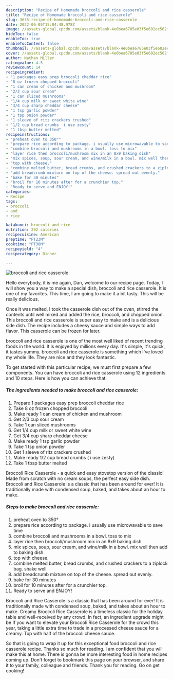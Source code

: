 ```yaml
---
description: "Recipe of Homemade broccoli and rice casserole"
title: "Recipe of Homemade broccoli and rice casserole"
slug: 3635-recipe-of-homemade-broccoli-and-rice-casserole
date: 2022-06-05T15:04:48.978Z
image: //assets-global.cpcdn.com/assets/blank-4e0bea6785e03f5e602ec562f230caae08da540cada707380b4fe1bbebba43da.png
hideToc: false
enableToc: true
enableTocContent: false
thumbnail: //assets-global.cpcdn.com/assets/blank-4e0bea6785e03f5e602ec562f230caae08da540cada707380b4fe1bbebba43da.png
cover: //assets-global.cpcdn.com/assets/blank-4e0bea6785e03f5e602ec562f230caae08da540cada707380b4fe1bbebba43da.png
author: Nathan Miller
ratingvalue: 4.5
reviewcount: 14
recipeingredient:
- "1 packages easy prep broccoli cheddar rice"
- "8 oz frozen chopped broccoli"
- "1 can cream of chicken and mushroom"
- "2/3 cup sour cream"
- "1 can sliced mushrooms"
- "1/4 cup milk or sweet white wine"
- "3/4 cup sharp cheddar cheese"
- "1 tsp garlic powder"
- "1 tsp onion powder"
- "1 sleeve of ritz crackers crushed"
- "1/2 cup bread crumbs  i use zesty"
- "1 tbsp butter melted"
recipeinstructions:
- "preheat oven to 350°"
- "prepare rice according to package. i usually use microwavable to save time"
- "combine broccoli and mushrooms in a bowl. toss to mix"
- "layer rice then broccoli/mushroom mix in an 8x9 baking dish"
- "mix spices, soup, sour cream, and wine/milk in a bowl. mix well then add to baking dish."
- "top with cheese."
- "combine melted butter, bread crumbs, and crushed crackers to a ziplock bag. shake well."
- "add breadcrumb mixture on top of the cheese. spread out evenly."
- "bake for 30 minutes"
- "broil for 10 minutes after for a crunchier top."
- "Ready to serve and ENJOY!"
categories:
- Recipe
tags:
- broccoli
- and
- rice

katakunci: broccoli and rice 
nutrition: 292 calories
recipecuisine: American
preptime: "PT23M"
cooktime: "PT30M"
recipeyield: "4"
recipecategory: Dinner

---
```



![broccoli and rice casserole](//assets-global.cpcdn.com/assets/blank-4e0bea6785e03f5e602ec562f230caae08da540cada707380b4fe1bbebba43da.png)

Hello everybody, it is me again, Dan, welcome to our recipe page. Today, I will show you a way to make a special dish, broccoli and rice casserole. It is one of my favorites. This time, I am going to make it a bit tasty. This will be really delicious.

Once it was melted, I took the casserole dish out of the oven, stirred the contents until well mixed and added the rice, broccoli, and chopped onion. This broccoli and rice casserole is super easy to make and is a delicious side dish. The recipe includes a cheesy sauce and simple ways to add flavor. This casserole can be frozen for later.

broccoli and rice casserole is one of the most well liked of recent trending foods in the world. It is enjoyed by millions every day. It's simple, it's quick, it tastes yummy. broccoli and rice casserole is something which I've loved my whole life. They are nice and they look fantastic.


To get started with this particular recipe, we must first prepare a few components. You can have broccoli and rice casserole using 12 ingredients and 10 steps. Here is how you can achieve that.

<!--inarticleads1-->

##### The ingredients needed to make broccoli and rice casserole:

1. Prepare 1 packages easy prep broccoli cheddar rice
1. Take 8 oz frozen chopped broccoli
1. Make ready 1 can cream of chicken and mushroom
1. Get 2/3 cup sour cream
1. Take 1 can sliced mushrooms
1. Get 1/4 cup milk or sweet white wine
1. Get 3/4 cup sharp cheddar cheese
1. Make ready 1 tsp garlic powder
1. Take 1 tsp onion powder
1. Get 1 sleeve of ritz crackers crushed
1. Make ready 1/2 cup bread crumbs ( i use zesty)
1. Take 1 tbsp butter melted


Broccoli Rice Casserole - a quick and easy stovetop version of the classic! Made from scratch with no cream soups, the perfect easy side dish. Broccoli and Rice Casserole is a classic that has been around for ever! It is traditionally made with condensed soup, baked, and takes about an hour to make. 

<!--inarticleads2-->

##### Steps to make broccoli and rice casserole:

1. preheat oven to 350°
1. prepare rice according to package. i usually use microwavable to save time
1. combine broccoli and mushrooms in a bowl. toss to mix
1. layer rice then broccoli/mushroom mix in an 8x9 baking dish
1. mix spices, soup, sour cream, and wine/milk in a bowl. mix well then add to baking dish.
1. top with cheese.
1. combine melted butter, bread crumbs, and crushed crackers to a ziplock bag. shake well.
1. add breadcrumb mixture on top of the cheese. spread out evenly.
1. bake for 30 minutes
1. broil for 10 minutes after for a crunchier top.
1. Ready to serve and ENJOY!

Broccoli and Rice Casserole is a classic that has been around for ever! It is traditionally made with condensed soup, baked, and takes about an hour to make. Creamy Broccoli Rice Casserole is a timeless classic for the holiday table and well-received by any crowd. In fact, an ingredient upgrade might be If you want to elevate your Broccoli Rice Casserole for the crowd this year, taking a little extra time to trade in a processed cheese sauce for a creamy. Top with half of the broccoli cheese sauce. 

So that is going to wrap it up for this exceptional food broccoli and rice casserole recipe. Thanks so much for reading. I am confident that you will make this at home. There is gonna be more interesting food in home recipes coming up. Don't forget to bookmark this page on your browser, and share it to your family, colleague and friends. Thank you for reading. Go on get cooking!
